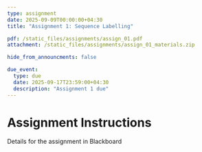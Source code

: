 ```yaml
---
type: assignment
date: 2025-09-09T00:00:00+04:30
title: "Assignment 1: Sequence Labelling"

pdf: /static_files/assignments/assign_01.pdf
attachment: /static_files/assignments/assign_01_materials.zip

hide_from_announcments: false

due_event: 
  type: due
  date: 2025-09-17T23:59:00+04:30
  description: "Assignment 1 due"
---
```


# Assignment Instructions

Details for the assignment in Blackboard
